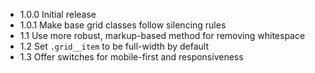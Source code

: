 * 1.0.0     Initial release
* 1.0.1     Make base grid classes follow silencing rules
* 1.1       Use more robust, markup-based method for removing whitespace
* 1.2       Set `.grid__item` to be full-width by default
* 1.3       Offer switches for mobile-first and responsiveness

